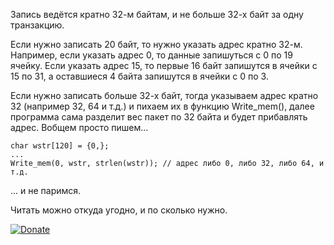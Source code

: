 Запись ведётся кратно 32-м байтам, и не больше 32-х байт за одну транзакцию.

Если нужно записать 20 байт, то нужно указать адрес кратно 32-м. Например, если указать адрес 0, то данные запишуться с 0 по 19 ячейку. 
Если указать адрес 15, то первые 16 байт запишутся в ячейки с 15 по 31, а оставшиеся 4 байта запишутся в ячейки с 0 по 3.

Если нужно записать больше 32-х байт, тогда указываем адрес кратно 32 (например 32, 64 и т.д.) и пихаем их в функцию Write_mem(), далее программа сама разделит вес пакет по 32 байта и будет прибавлять адрес.
Вобщем просто пишем...

```
char wstr[120] = {0,};
...
Write_mem(0, wstr, strlen(wstr)); // адрес либо 0, либо 32, либо 64, и т.д.
```
... и не паримся.

Читать можно откуда угодно, и по сколько нужно.


[![Donate](https://istarik.ru/uploads/images/00/00/01/2020/04/12/ff1b11.png)](https://istarik.ru/don.html)
